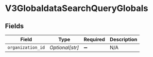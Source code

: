 # V3GlobaldataSearchQueryGlobals


## Fields

| Field              | Type               | Required           | Description        |
| ------------------ | ------------------ | ------------------ | ------------------ |
| `organization_id`  | *Optional[str]*    | :heavy_minus_sign: | N/A                |